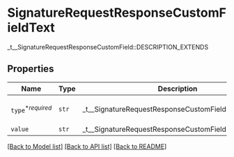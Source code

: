 # SignatureRequestResponseCustomFieldText

_t__SignatureRequestResponseCustomField::DESCRIPTION_EXTENDS

## Properties
Name | Type | Description | Notes
------------ | ------------- | ------------- | -------------
| `type`<sup>*_required_</sup> | ```str``` |  _t__SignatureRequestResponseCustomField::TYPE  |  [default to 'text'] |
| `value` | ```str``` |  _t__SignatureRequestResponseCustomField::VALUE_TEXT  |  |

[[Back to Model list]](../README.md#documentation-for-models) [[Back to API list]](../README.md#documentation-for-api-endpoints) [[Back to README]](../README.md)


